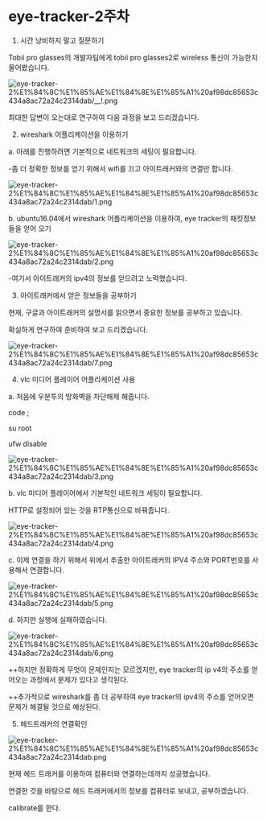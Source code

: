 # eye-tracker-2주차

1. 시간 낭비하지  말고 질문하기

 Tobii pro glasses의 개발자팀에게 tobii pro glasses2로 wireless 통신이 가능한지 물어봤습니다.

![eye-tracker-2%E1%84%8C%E1%85%AE%E1%84%8E%E1%85%A1%20af98dc85653c434a8ac72a24c2314dab/__!.png](eye-tracker-2%E1%84%8C%E1%85%AE%E1%84%8E%E1%85%A1%20af98dc85653c434a8ac72a24c2314dab/__!.png)

최대한 답변이 오는대로 연구하여 다음 과정을 보고 드리겠습니다.

2. wireshark 어플리케이션을 이용하기

a.  아래를 진행하려면 기본적으로 네트워크의 세팅이 필요합니다.

-좀 더 정확한 정보를 얻기 위해서 wifi를 끄고 아이트래커와의 연결만 합니다.

![eye-tracker-2%E1%84%8C%E1%85%AE%E1%84%8E%E1%85%A1%20af98dc85653c434a8ac72a24c2314dab/1.png](eye-tracker-2%E1%84%8C%E1%85%AE%E1%84%8E%E1%85%A1%20af98dc85653c434a8ac72a24c2314dab/1.png)

b. ubuntu16.04에서 wireshark 어플리케이션을 이용하여, eye tracker의 패킷정보들을 얻어 오기

![eye-tracker-2%E1%84%8C%E1%85%AE%E1%84%8E%E1%85%A1%20af98dc85653c434a8ac72a24c2314dab/2.png](eye-tracker-2%E1%84%8C%E1%85%AE%E1%84%8E%E1%85%A1%20af98dc85653c434a8ac72a24c2314dab/2.png)

-여기서 아이트래커의 ipv4의 정보를 얻으려고 노력했습니다.

3.  아이트래커에서 얻은 정보들을 공부하기

현재, 구글과 아이트래커의 설명서를 읽으면서 중요한 정보를 공부하고 있습니다.

확실하게 연구하여 준비하여 보고 드리겠습니다.

![eye-tracker-2%E1%84%8C%E1%85%AE%E1%84%8E%E1%85%A1%20af98dc85653c434a8ac72a24c2314dab/7.png](eye-tracker-2%E1%84%8C%E1%85%AE%E1%84%8E%E1%85%A1%20af98dc85653c434a8ac72a24c2314dab/7.png)

4.  vlc 미디어 플레이어 어플리케이션 사용

a. 처음에 우분투의 방화벽을 차단해제 해줍니다.

code ;

su root

ufw disable

![eye-tracker-2%E1%84%8C%E1%85%AE%E1%84%8E%E1%85%A1%20af98dc85653c434a8ac72a24c2314dab/3.png](eye-tracker-2%E1%84%8C%E1%85%AE%E1%84%8E%E1%85%A1%20af98dc85653c434a8ac72a24c2314dab/3.png)

b.  vlc 미디어 플레이어에서 기본적인 네트워크 세팅이 필요합니다.

HTTP로 설정되어 있는 것을 RTP통신으로 바꿔줍니다.

![eye-tracker-2%E1%84%8C%E1%85%AE%E1%84%8E%E1%85%A1%20af98dc85653c434a8ac72a24c2314dab/4.png](eye-tracker-2%E1%84%8C%E1%85%AE%E1%84%8E%E1%85%A1%20af98dc85653c434a8ac72a24c2314dab/4.png)

c.  이제 연결을 하기 위해서 위에서 추출한 아이트래커의 IPV4 주소와 PORT번호를 사용해서 연결합니다.

![eye-tracker-2%E1%84%8C%E1%85%AE%E1%84%8E%E1%85%A1%20af98dc85653c434a8ac72a24c2314dab/5.png](eye-tracker-2%E1%84%8C%E1%85%AE%E1%84%8E%E1%85%A1%20af98dc85653c434a8ac72a24c2314dab/5.png)

d. 하지만 실행에 실패하였습니다.

![eye-tracker-2%E1%84%8C%E1%85%AE%E1%84%8E%E1%85%A1%20af98dc85653c434a8ac72a24c2314dab/6.png](eye-tracker-2%E1%84%8C%E1%85%AE%E1%84%8E%E1%85%A1%20af98dc85653c434a8ac72a24c2314dab/6.png)

++하지만 정확하게 무엇이 문제인지는 모르겠지만, eye tracker의 ip v4의 주소를 얻어오는 과정에서 문제가 있다고 생각된다.

++추가적으로 wireshark를 좀 더 공부하여 eye tracker의 ipv4의 주소를 얻어오면 문제가 해결될 것으로 예상된다.

5. 헤드트래커의 연결확인 

![eye-tracker-2%E1%84%8C%E1%85%AE%E1%84%8E%E1%85%A1%20af98dc85653c434a8ac72a24c2314dab.png](eye-tracker-2%E1%84%8C%E1%85%AE%E1%84%8E%E1%85%A1%20af98dc85653c434a8ac72a24c2314dab.png)

현재 헤드 트래커를 이용하여 컴퓨터와 연결하는데까지 성공했습니다.

연결한 것을 바탕으로 헤드 트래커에서의 정보를 컴퓨터로 보내고, 공부하겠습니다.

calibrate를 한다.